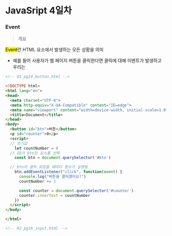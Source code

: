 # JavaSript 4일차

### Event

> 개요  

<mark>Event</mark>란 HTML 요소에서 발생하는 모든 상황을 의미
- 예를 들어 사용자가 웹 페이지 버튼을 클릭한다면 클릭에 대해 이벤트가 발생하고 우리는 


```html
<!-- 01_pg14_button.html -->

<!DOCTYPE html>
<html lang="en">
<head>
  <meta charset="UTF-8">
  <meta http-equiv="X-UA-Compatible" content="IE=edge">
  <meta name="viewport" content="width=device-width, initial-scale=1.0">
  <title>Document</title>
</head>
<body>
  <button id="btn">버튼</button>
  <p id="counter">0</p>
  <script>
  // 초기값
    let countNumber = 0
  // ID가 btn인 요소를 선택
    const btn = document.querySelector('#btn')

  // btn이 클릭 되었을 때마다 함수가 실행됨
    btn.addEventListener("click", function(event) {
      console.log("버튼을 클릭했어요!")
      countNumber += 1

      const counter = document.querySelector('#counter')
      counter.innerText = countNumber
    })
  </script>
</body>

</html>
```

```html
<!-- 02_pg16_input.html -->

```
